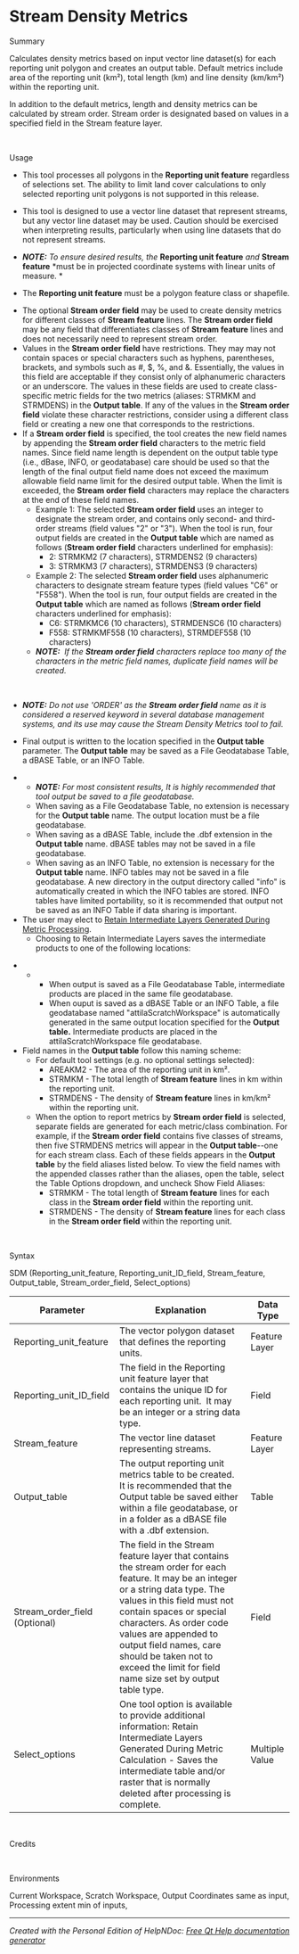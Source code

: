 # Stream Density Metrics

Summary&nbsp;

Calculates density metrics based on input vector line dataset(s) for each reporting unit polygon and creates an output table. Default metrics include area of the reporting unit (km²), total length (km) and line density (km/km²) within the reporting unit.

In addition to the default metrics, length and density metrics can be calculated by stream order. Stream order is designated based on values in a specified field in the Stream feature layer.

&nbsp;

Usage

* This tool processes all polygons in the **Reporting unit feature** regardless of selections set. The ability to limit land cover calculations to only selected reporting unit polygons is not supported in this release.
- This tool is designed to use a vector line dataset that represent streams, but any vector line dataset may be used. Caution should be exercised when interpreting results, particularly when using line datasets that do not represent streams.
* ***NOTE:** To ensure desired results, the* **Reporting unit feature** *and* **Stream feature** *must be in projected coordinate systems with linear units of measure. *
- The **Reporting unit feature** must be a polygon feature class or shapefile.
* The optional **Stream order field** may be used to create density metrics for different classes of **Stream feature** lines. The **Stream order field** may be any field that differentiates classes of **Stream feature** lines and does not necessarily need to represent stream order.
* Values in the **Stream order field** have restrictions. They may may not contain spaces or special characters such as hyphens, parentheses, brackets, and symbols such as #, $, %, and \&. Essentially, the values in this field are acceptable if they consist only of alphanumeric characters or an underscore. The values in these fields are used to create class-specific metric fields for the two metrics (aliases: STRMKM and STRMDENS) in the **Output table**. If any of the values in the **Stream order field** violate these character restrictions, consider using a different class field or creating a new one that corresponds to the restrictions.
* If a **Stream order field** is specified, the tool creates the new field names by appending the **Stream order field** characters to the metric field names. Since field name length is dependent on the output table type (i.e., dBase, INFO, or geodatabase) care should be used so that the length of the final output field name does not exceed the maximum allowable field name limit for the desired output table. When the limit is exceeded, the **Stream order field** characters may replace the characters at the end of these field names.
  * Example 1: The selected **Stream order field** uses an integer to designate the stream order, and contains only second- and third-order streams (field values "2" or "3"). When the tool is run, four output fields are created in the **Output table** which are named as follows (**Stream order field** characters underlined for emphasis):
    * &#50;: STRMKM2 (7 characters), STRMDENS2 (9 characters)
    * &#51;: STRMKM3 (7 characters), STRMDENS3 (9 characters)
  * Example 2: The selected **Stream order field** uses alphanumeric characters to designate stream feature types (field values "C6" or "F558"). When the tool is run, four output fields are created in the **Output table** which are named as follows (**Stream order field** characters underlined for emphasis):
    * C6: STRMKMC6 (10 characters), STRMDENSC6 (10 characters)
    * F558: STRMKMF558 (10 characters), STRMDEF558 (10 characters) &nbsp; &nbsp;
  * ***NOTE:**&nbsp; If the **Stream order field** characters replace too many of the characters in the metric field names, duplicate field names will be created.*

&nbsp;

* ***NOTE:** Do not use 'ORDER' as the **Stream order field** name as it is considered a reserved keyword in several database management systems, and its use may cause the Stream Density Metrics tool to fail.*
- Final output is written to the location specified in the **Output table** parameter. The **Output table** may be saved as a File Geodatabase Table, a dBASE Table, or an INFO Table.
* &nbsp;
  * ***NOTE:** For most consistent results, It is highly recommended that tool output be saved to a file geodatabase.*
  * When saving as a File Geodatabase Table, no extension is necessary for the **Output table** name. The output location must be a file geodatabase.
  * When saving as a dBASE Table, include the .dbf extension in the **Output table** name. dBASE tables may not be saved in a file geodatabase.
  * When saving as an INFO Table, no extension is necessary for the **Output table** name. INFO tables may not be saved in a file geodatabase. A new directory in the output directory called "info" is automatically created in which the INFO tables are stored. INFO tables have limited portability, so it is recommended that output not be saved as an INFO Table if data sharing is important.
* The user may elect to [Retain Intermediate Layers Generated During Metric Processing](<StreamDensityMetrics1.md>).
  * Choosing to Retain Intermediate Layers saves the intermediate products to one of the following locations:
- &nbsp;
  - &nbsp;
    - When output is saved as a File Geodatabase Table, intermediate products are placed in the same file geodatabase.
    - When ouput is saved as a dBASE Table or an INFO Table, a file geodatabase named "attilaScratchWorkspace" is automatically generated in the same output location specified for the **Output table.** Intermediate products are placed in the attilaScratchWorkspace file geodatabase.
- Field names in the **Output table** follow this naming scheme:
  - For default tool settings (e.g. no optional settings selected):
    - AREAKM2 - The area of the reporting unit in km².
    - STRMKM - The total length of **Stream feature** lines in km within the reporting unit.
    - STRMDENS - The density of **Stream feature** lines in km/km² within the reporting unit.
  - When the option to report metrics by **Stream order field** is selected, separate fields are generated for each metric/class combination. For example, if the **Stream order field** contains five classes of streams, then five STRMDENS metrics will appear in the **Output table**--one for each stream class. Each of these fields appears in the **Output table** by the field aliases listed below. To view the field names with the appended classes rather than the aliases, open the table, select the Table Options dropdown, and uncheck Show Field Aliases:
    - STRMKM - The total length of **Stream feature** lines for each class in the **Stream order field** within the reporting unit.
    - STRMDENS - The density of **Stream feature** lines for each class in the **Stream order field** within the reporting unit.

&nbsp;

Syntax&nbsp;

SDM (Reporting\_unit\_feature, Reporting\_unit\_ID\_field, Stream\_feature, Output\_table, Stream\_order\_field, Select\_options)&nbsp;

| Parameter | Explanation | Data Type |
| --- | --- | --- |
| Reporting\_unit\_feature | The vector polygon dataset that defines the reporting units. | Feature Layer |
| Reporting\_unit\_ID\_field | The field in the Reporting unit feature layer that contains the unique ID for each reporting unit.&nbsp; It may be an integer or a string data type. | Field |
| Stream\_feature | The vector line dataset representing streams. | Feature Layer |
| Output\_table | The output reporting unit metrics table to be created. It is recommended that the Output table be saved either within a file geodatabase, or in a folder as a dBASE file with a .dbf extension. | Table |
| Stream\_order\_field (Optional) | The field in the Stream feature layer that contains the stream order for each feature. It may be an integer or a string data type. The values in this field must not contain spaces or special characters. As order code values are appended to output field names, care should be taken not to exceed the limit for field name size set by output table type. | Field |
| Select\_options | One tool option is available to provide additional information: Retain Intermediate Layers Generated During Metric Calculation - Saves the intermediate table and/or raster that is normally deleted after processing is complete. | Multiple Value |


&nbsp;

Credits&nbsp;

&nbsp;

Environments

Current Workspace, Scratch Workspace, Output Coordinates same as input, Processing extent min of inputs,
***
_Created with the Personal Edition of HelpNDoc: [Free Qt Help documentation generator](<https://www.helpndoc.com>)_
